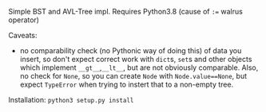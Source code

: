 Simple BST and AVL-Tree impl. Requires Python3.8 (cause of `:=` walrus operator)

Caveats:
- no comparability check (no Pythonic way of doing this) of data you insert, so don't expect correct work with `dict`s, `set`s and other objects which implement `__gt__`,`__lt__`, but are not obviously comparable. Also, no check for `None`, so you can create `Node` with `Node.value==None`, but expect `TypeError` when trying to instert that to a non-empty tree.

Installation:
`python3 setup.py install`
